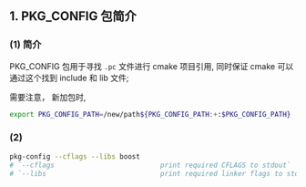 ## 1. PKG_CONFIG 包简介
### (1) 简介
PKG_CONFIG 包用于寻找 `.pc` 文件进行 cmake 项目引用,  同时保证 cmake 可以通过这个找到 include 和 lib 文件; 

需要注意， 新加包时, 
```sh
export PKG_CONFIG_PATH=/new/path${PKG_CONFIG_PATH:+:$PKG_CONFIG_PATH}
```
### (2) 
```sh 
pkg-config --cflags --libs boost
# `--cflags                          print required CFLAGS to stdout`
# `--libs                            print required linker flags to stdout` 
```
